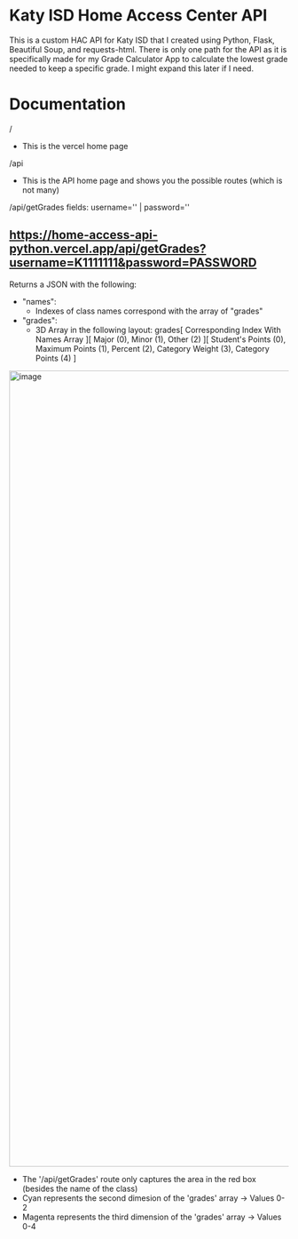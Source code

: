 # Katy ISD Home Access Center API

This is a custom HAC API for Katy ISD that I created using Python, Flask, Beautiful Soup, and requests-html. There is only one path for the API as it is specifically made for my Grade Calculator App to calculate the lowest grade needed to keep a specific grade. 
I might expand this later if I need.

# Documentation

/
- This is the vercel home page

/api
- This is the API home page and shows you the possible routes (which is not many)

/api/getGrades
fields: username='' | password=''
## https://home-access-api-python.vercel.app/api/getGrades?username=K1111111&password=PASSWORD
Returns a JSON with the following:
- "names":
  - Indexes of class names correspond with the array of "grades"
- "grades":
  - 3D Array in the following layout: grades[ Corresponding Index With Names Array ][ Major (0), Minor (1), Other (2) ][ Student's Points (0), Maximum Points (1), Percent (2), Category Weight (3), Category Points (4) ]

<img width="1434" alt="image" src="https://github.com/Eric8900/HomeAccessAPI-Python/assets/89477025/91a8ff1a-89ee-4fba-8d27-7fb4c3d94a38">

- The '/api/getGrades' route only captures the area in the red box (besides the name of the class)
- Cyan represents the second dimesion of the 'grades' array -> Values 0-2
- Magenta represents the third dimension of the 'grades' array -> Values 0-4
